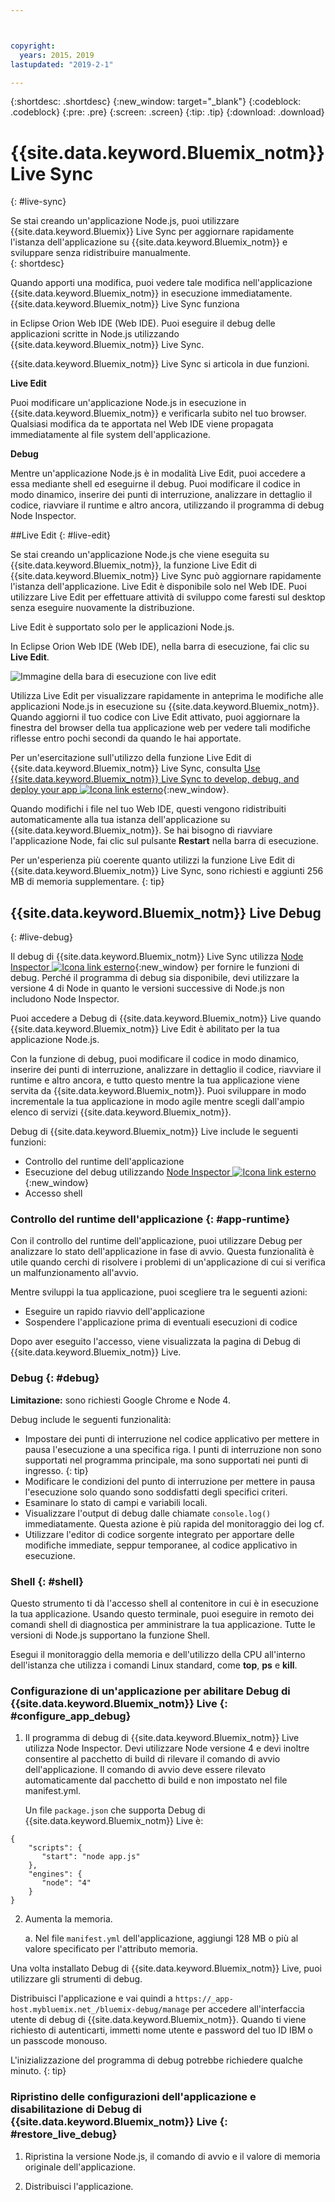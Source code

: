 ```yaml
---



copyright:
  years: 2015，2019
lastupdated: "2019-2-1"

---
```


{:shortdesc: .shortdesc}
{:new_window: target="_blank"}
{:codeblock: .codeblock}
{:pre: .pre}
{:screen: .screen}
{:tip: .tip}
{:download: .download}

# {{site.data.keyword.Bluemix_notm}} Live Sync
{: #live-sync}


Se stai creando un'applicazione Node.js, puoi utilizzare {{site.data.keyword.Bluemix}} Live Sync per aggiornare rapidamente l'istanza dell'applicazione su {{site.data.keyword.Bluemix_notm}} e sviluppare senza ridistribuire manualmente.   
{: shortdesc}

Quando apporti una modifica, puoi vedere tale modifica nell'applicazione {{site.data.keyword.Bluemix_notm}} in esecuzione immediatamente. {{site.data.keyword.Bluemix_notm}} Live Sync funziona
<!--from both the command line and -->
in Eclipse Orion Web IDE (Web IDE). Puoi eseguire il debug delle applicazioni scritte in Node.js utilizzando {{site.data.keyword.Bluemix_notm}} Live Sync.  

{{site.data.keyword.Bluemix_notm}} Live Sync si articola in due funzioni.
<!--three -->

<!--
**Desktop Sync**  

You can synchronize any desktop directory tree with a cloud-based project workspace similar to the way Dropbox works. The Web IDE directly edits the same cloud-based workspace, so both stay in sync. Desktop Sync works for any kind of application. To use Desktop Sync, you need to download and install the BL command line interface.  
-->

**Live Edit**

Puoi modificare un'applicazione Node.js in esecuzione in {{site.data.keyword.Bluemix_notm}} e verificarla subito nel tuo browser. Qualsiasi modifica da te apportata nel Web IDE viene propagata immediatamente al file system dell'applicazione.  

**Debug**  

Mentre un'applicazione Node.js è in modalità Live Edit, puoi accedere a essa mediante shell ed eseguirne il debug. Puoi modificare il codice in modo dinamico, inserire dei punti di interruzione, analizzare in dettaglio il codice, riavviare il runtime e altro ancora, utilizzando il programma di debug Node Inspector.  


##Live Edit
{: #live-edit}

Se stai creando un'applicazione Node.js che viene eseguita su {{site.data.keyword.Bluemix_notm}}, la funzione Live Edit di {{site.data.keyword.Bluemix_notm}} Live Sync può aggiornare rapidamente l'istanza dell'applicazione. Live Edit è disponibile solo nel Web IDE. Puoi utilizzare Live Edit per effettuare attività di sviluppo come faresti sul desktop senza eseguire nuovamente la distribuzione.

Live Edit è supportato solo per le applicazioni Node.js.

In Eclipse Orion Web IDE (Web IDE), nella barra di esecuzione, fai clic su **Live Edit**.

![Immagine della bara di esecuzione con live edit](images/bluemix-live-sync-light.png)

Utilizza Live Edit per visualizzare rapidamente in anteprima le modifiche alle applicazioni Node.js in esecuzione su {{site.data.keyword.Bluemix_notm}}. Quando aggiorni il tuo codice con Live Edit attivato, puoi aggiornare la finestra del browser della tua applicazione web per vedere tali modifiche riflesse entro pochi secondi da quando le hai apportate.

Per un'esercitazione sull'utilizzo della funzione Live Edit di {{site.data.keyword.Bluemix_notm}} Live Sync, consulta [Use {{site.data.keyword.Bluemix_notm}} Live Sync to develop, debug, and deploy your app ![Icona link esterno](../../icons/launch-glyph.svg "Icona link esterno")](https://www.ibm.com/cloud/garage/tutorials/use-live-sync-to-develop-debug-and-deploy-your-app){:new_window}.

Quando modifichi i file nel tuo Web IDE, questi vengono ridistribuiti automaticamente alla tua istanza dell'applicazione su {{site.data.keyword.Bluemix_notm}}. Se hai bisogno di riavviare l'applicazione Node, fai clic sul pulsante **Restart** nella barra di esecuzione.

Per un'esperienza più coerente quanto utilizzi la funzione Live Edit di {{site.data.keyword.Bluemix_notm}} Live Sync, sono richiesti e aggiunti 256 MB di memoria supplementare.
{: tip}

## {{site.data.keyword.Bluemix_notm}} Live Debug
{: #live-debug}

Il debug di {{site.data.keyword.Bluemix_notm}} Live Sync utilizza
[Node Inspector ![Icona link esterno](../../icons/launch-glyph.svg "Icona link esterno")](https://github.com/node-inspector/node-inspector){:new_window}
per fornire le funzioni di debug. Perché il programma di debug sia disponibile, devi utilizzare la versione 4 di Node in quanto le versioni successive di Node.js non includono Node Inspector.

Puoi accedere a Debug di {{site.data.keyword.Bluemix_notm}} Live quando {{site.data.keyword.Bluemix_notm}} Live Edit è abilitato per la tua applicazione Node.js.  

Con la funzione di debug, puoi modificare il codice in modo dinamico, inserire dei punti di interruzione, analizzare in dettaglio il codice, riavviare il runtime e altro ancora, e tutto questo mentre la tua applicazione viene servita da {{site.data.keyword.Bluemix_notm}}. Puoi sviluppare in modo incrementale la tua applicazione in modo agile mentre scegli dall'ampio elenco di servizi {{site.data.keyword.Bluemix_notm}}.

Debug di {{site.data.keyword.Bluemix_notm}} Live include le seguenti funzioni:

* Controllo del runtime dell'applicazione
* Esecuzione del debug utilizzando [Node Inspector ![Icona link esterno](../../icons/launch-glyph.svg "Icona link esterno")](https://github.com/node-inspector/node-inspector){:new_window}
* Accesso shell

### Controllo del runtime dell'applicazione {: #app-runtime}

Con il controllo del runtime dell'applicazione, puoi utilizzare Debug per analizzare lo stato dell'applicazione in fase di avvio. Questa funzionalità è utile quando cerchi di risolvere i problemi di un'applicazione di cui si verifica un malfunzionamento all'avvio.

Mentre sviluppi la tua applicazione, puoi scegliere tra le seguenti azioni:

* Eseguire un rapido riavvio dell'applicazione
* Sospendere l'applicazione prima di eventuali esecuzioni di codice

Dopo aver eseguito l'accesso, viene visualizzata la pagina di Debug di {{site.data.keyword.Bluemix_notm}} Live.

### Debug {: #debug}

**Limitazione:** sono richiesti Google Chrome e Node 4.

Debug include le seguenti funzionalità:  
* Impostare dei punti di interruzione nel codice applicativo per mettere in pausa l'esecuzione a una specifica riga.
  I punti di interruzione non sono supportati nel programma principale, ma sono supportati nei punti di ingresso.
  {: tip}
* Modificare le condizioni del punto di interruzione per mettere in pausa l'esecuzione solo quando sono soddisfatti degli specifici criteri.
* Esaminare lo stato di campi e variabili locali.
* Visualizzare l'output di debug dalle chiamate `console.log()` immediatamente. Questa azione è più rapida del monitoraggio dei log cf.
* Utilizzare l'editor di codice sorgente integrato per apportare delle modifiche immediate, seppur temporanee, al codice applicativo in esecuzione.

### Shell {: #shell}

Questo strumento ti dà l'accesso shell al contenitore in cui è in esecuzione la tua applicazione. Usando questo terminale, puoi eseguire in remoto dei comandi shell di diagnostica per amministrare la tua applicazione. Tutte le versioni di Node.js supportano la funzione Shell.

Esegui il monitoraggio della memoria e dell'utilizzo della CPU all'interno dell'istanza che utilizza i comandi Linux standard, come **top**, **ps** e **kill**.

### Configurazione di un'applicazione per abilitare Debug di {{site.data.keyword.Bluemix_notm}} Live {: #configure_app_debug}

1. Il programma di debug di {{site.data.keyword.Bluemix_notm}} Live utilizza Node Inspector. Devi utilizzare Node versione 4 e devi inoltre consentire al pacchetto di build di rilevare il comando di avvio dell'applicazione. Il comando di avvio deve essere rilevato automaticamente dal pacchetto di build e non impostato nel file manifest.yml.

   Un file `package.json` che supporta Debug di {{site.data.keyword.Bluemix_notm}} Live è:

  ```
  {
      "scripts": {
         "start": "node app.js"
      },
      "engines": {
         "node": "4"
      }
  }
  ```

2. Aumenta la memoria.  

    a. Nel file `manifest.yml` dell'applicazione, aggiungi 128 MB o più al valore specificato per l'attributo memoria.

Una volta installato Debug di {{site.data.keyword.Bluemix_notm}} Live, puoi utilizzare gli strumenti di debug.

Distribuisci l'applicazione e vai quindi a `https://_app-host.mybluemix.net_/bluemix-debug/manage` per accedere all'interfaccia utente di debug di {{site.data.keyword.Bluemix_notm}}. Quando ti viene richiesto di autenticarti, immetti nome utente e password del tuo ID IBM o un passcode monouso.    

L'inizializzazione del programma di debug potrebbe richiedere qualche minuto.
{: tip}

### Ripristino delle configurazioni dell'applicazione e disabilitazione di Debug di {{site.data.keyword.Bluemix_notm}} Live {: #restore_live_debug}

1. Ripristina la versione Node.js, il comando di avvio e il valore di memoria originale dell'applicazione.

2. Distribuisci l'applicazione.
